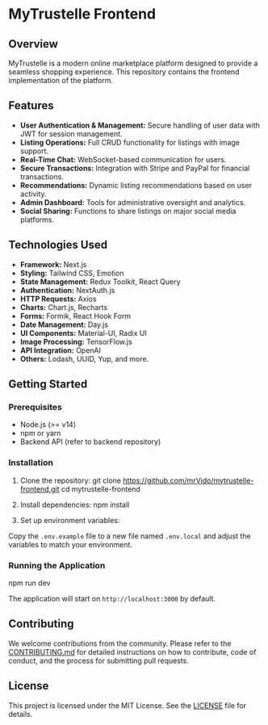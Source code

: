 # MyTrustelle Frontend

## Overview

MyTrustelle is a modern online marketplace platform designed to provide a seamless shopping experience. This repository contains the frontend implementation of the platform.

## Features

- **User Authentication & Management:** Secure handling of user data with JWT for session management.
- **Listing Operations:** Full CRUD functionality for listings with image support.
- **Real-Time Chat:** WebSocket-based communication for users.
- **Secure Transactions:** Integration with Stripe and PayPal for financial transactions.
- **Recommendations:** Dynamic listing recommendations based on user activity.
- **Admin Dashboard:** Tools for administrative oversight and analytics.
- **Social Sharing:** Functions to share listings on major social media platforms.

## Technologies Used

- **Framework:** Next.js
- **Styling:** Tailwind CSS, Emotion
- **State Management:** Redux Toolkit, React Query
- **Authentication:** NextAuth.js
- **HTTP Requests:** Axios
- **Charts:** Chart.js, Recharts
- **Forms:** Formik, React Hook Form
- **Date Management:** Day.js
- **UI Components:** Material-UI, Radix UI
- **Image Processing:** TensorFlow.js
- **API Integration:** OpenAI
- **Others:** Lodash, UUID, Yup, and more.

## Getting Started

### Prerequisites

- Node.js (>= v14)
- npm or yarn
- Backend API (refer to backend repository)

### Installation

1. Clone the repository:
git clone https://github.com/mrVido/mytrustelle-frontend.git
cd mytrustelle-frontend

2. Install dependencies: npm install

3. Set up environment variables:

Copy the `.env.example` file to a new file named `.env.local` and adjust the variables to match your environment.

### Running the Application

npm run dev

The application will start on `http://localhost:3000` by default.

## Contributing

We welcome contributions from the community. Please refer to the [CONTRIBUTING.md](CONTRIBUTING.md) for detailed instructions on how to contribute, code of conduct, and the process for submitting pull requests.

## License

This project is licensed under the MIT License. See the [LICENSE](LICENSE) file for details.